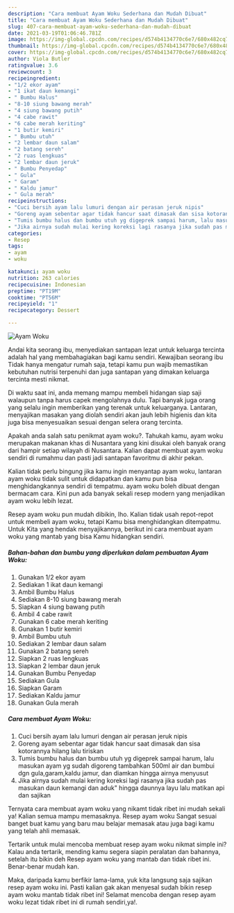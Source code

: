 ```yaml
---
description: "Cara membuat Ayam Woku Sederhana dan Mudah Dibuat"
title: "Cara membuat Ayam Woku Sederhana dan Mudah Dibuat"
slug: 407-cara-membuat-ayam-woku-sederhana-dan-mudah-dibuat
date: 2021-03-19T01:06:46.781Z
image: https://img-global.cpcdn.com/recipes/d574b4134770c6e7/680x482cq70/ayam-woku-foto-resep-utama.jpg
thumbnail: https://img-global.cpcdn.com/recipes/d574b4134770c6e7/680x482cq70/ayam-woku-foto-resep-utama.jpg
cover: https://img-global.cpcdn.com/recipes/d574b4134770c6e7/680x482cq70/ayam-woku-foto-resep-utama.jpg
author: Viola Butler
ratingvalue: 3.6
reviewcount: 3
recipeingredient:
- "1/2 ekor ayam"
- "1 ikat daun kemangi"
- " Bumbu Halus"
- "8-10 siung bawang merah"
- "4 siung bawang putih"
- "4 cabe rawit"
- "6 cabe merah keriting"
- "1 butir kemiri"
- " Bumbu utuh"
- "2 lembar daun salam"
- "2 batang sereh"
- "2 ruas lengkuas"
- "2 lembar daun jeruk"
- " Bumbu Penyedap"
- " Gula"
- " Garam"
- " Kaldu jamur"
- " Gula merah"
recipeinstructions:
- "Cuci bersih ayam lalu lumuri dengan air perasan jeruk nipis"
- "Goreng ayam sebentar agar tidak hancur saat dimasak dan sisa kotorannya hilang lalu tiriskan"
- "Tumis bumbu halus dan bumbu utuh yg digeprek sampai harum, lalu masukan ayam yg sudah digoreng tambahkan 500ml air dan bumbui dgn gula,garam,kaldu jamur, dan diamkan hingga airnya menyusut"
- "Jika airnya sudah mulai kering koreksi lagi rasanya jika sudah pas masukan daun kemangi dan aduk&#34; hingga daunnya layu lalu matikan api dan sajikan"
categories:
- Resep
tags:
- ayam
- woku

katakunci: ayam woku 
nutrition: 263 calories
recipecuisine: Indonesian
preptime: "PT19M"
cooktime: "PT56M"
recipeyield: "1"
recipecategory: Dessert

---
```



![Ayam Woku](https://img-global.cpcdn.com/recipes/d574b4134770c6e7/680x482cq70/ayam-woku-foto-resep-utama.jpg)

Andai kita seorang ibu, menyediakan santapan lezat untuk keluarga tercinta adalah hal yang membahagiakan bagi kamu sendiri. Kewajiban seorang ibu Tidak hanya mengatur rumah saja, tetapi kamu pun wajib memastikan kebutuhan nutrisi terpenuhi dan juga santapan yang dimakan keluarga tercinta mesti nikmat.

Di waktu  saat ini, anda memang mampu membeli hidangan siap saji walaupun tanpa harus capek mengolahnya dulu. Tapi banyak juga orang yang selalu ingin memberikan yang terenak untuk keluarganya. Lantaran, menyajikan masakan yang diolah sendiri akan jauh lebih higienis dan kita juga bisa menyesuaikan sesuai dengan selera orang tercinta. 



Apakah anda salah satu penikmat ayam woku?. Tahukah kamu, ayam woku merupakan makanan khas di Nusantara yang kini disukai oleh banyak orang dari hampir setiap wilayah di Nusantara. Kalian dapat membuat ayam woku sendiri di rumahmu dan pasti jadi santapan favoritmu di akhir pekan.

Kalian tidak perlu bingung jika kamu ingin menyantap ayam woku, lantaran ayam woku tidak sulit untuk didapatkan dan kamu pun bisa menghidangkannya sendiri di tempatmu. ayam woku boleh dibuat dengan bermacam cara. Kini pun ada banyak sekali resep modern yang menjadikan ayam woku lebih lezat.

Resep ayam woku pun mudah dibikin, lho. Kalian tidak usah repot-repot untuk membeli ayam woku, tetapi Kamu bisa menghidangkan ditempatmu. Untuk Kita yang hendak menyajikannya, berikut ini cara membuat ayam woku yang mantab yang bisa Kamu hidangkan sendiri.

<!--inarticleads1-->

##### Bahan-bahan dan bumbu yang diperlukan dalam pembuatan Ayam Woku:

1. Gunakan 1/2 ekor ayam
1. Sediakan 1 ikat daun kemangi
1. Ambil  Bumbu Halus
1. Sediakan 8-10 siung bawang merah
1. Siapkan 4 siung bawang putih
1. Ambil 4 cabe rawit
1. Gunakan 6 cabe merah keriting
1. Gunakan 1 butir kemiri
1. Ambil  Bumbu utuh
1. Sediakan 2 lembar daun salam
1. Gunakan 2 batang sereh
1. Siapkan 2 ruas lengkuas
1. Siapkan 2 lembar daun jeruk
1. Gunakan  Bumbu Penyedap
1. Sediakan  Gula
1. Siapkan  Garam
1. Sediakan  Kaldu jamur
1. Gunakan  Gula merah




<!--inarticleads2-->

##### Cara membuat Ayam Woku:

1. Cuci bersih ayam lalu lumuri dengan air perasan jeruk nipis
1. Goreng ayam sebentar agar tidak hancur saat dimasak dan sisa kotorannya hilang lalu tiriskan
1. Tumis bumbu halus dan bumbu utuh yg digeprek sampai harum, lalu masukan ayam yg sudah digoreng tambahkan 500ml air dan bumbui dgn gula,garam,kaldu jamur, dan diamkan hingga airnya menyusut
1. Jika airnya sudah mulai kering koreksi lagi rasanya jika sudah pas masukan daun kemangi dan aduk&#34; hingga daunnya layu lalu matikan api dan sajikan




Ternyata cara membuat ayam woku yang nikamt tidak ribet ini mudah sekali ya! Kalian semua mampu memasaknya. Resep ayam woku Sangat sesuai banget buat kamu yang baru mau belajar memasak atau juga bagi kamu yang telah ahli memasak.

Tertarik untuk mulai mencoba membuat resep ayam woku nikmat simple ini? Kalau anda tertarik, mending kamu segera siapin peralatan dan bahannya, setelah itu bikin deh Resep ayam woku yang mantab dan tidak ribet ini. Benar-benar mudah kan. 

Maka, daripada kamu berfikir lama-lama, yuk kita langsung saja sajikan resep ayam woku ini. Pasti kalian gak akan menyesal sudah bikin resep ayam woku mantab tidak ribet ini! Selamat mencoba dengan resep ayam woku lezat tidak ribet ini di rumah sendiri,ya!.

